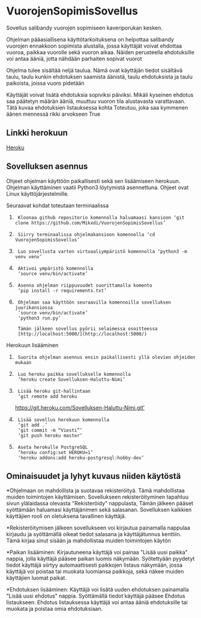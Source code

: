 # VuorojenSopimisSovellus
Sovellus salibandy vuorojen sopimiseen kaveriporukan kesken.

Ohjelman pääasiallisena käyttötarkoituksena on helpottaa salibandy vuorojen ennakkoon sopimista alustalla, jossa käyttäjät voivat ehdottaa vuoroa, paikkaa vuorolle sekä vuoron aikaa.
Näiden perusteella ehdotuksille voi antaa ääniä, jotta nähdään parhaiten sopivat vuorot

Ohjelma tulee sisältää neljä taulua. Nämä ovat käyttäjän tiedot sisältävä taulu, taulu kunkin ehdotuksen saamista äänistä, taulu ehdotuksista
ja taulu paikoista, joissa vuoro pidetään

Käyttäjät voivat lisätä ehdotuksia sopiviksi päiviksi. Mikäli kyseinen ehdotus saa päätetyn määrän 
ääniä, muuttuu vuoron tila alustavasta varattavaan. Tätä kuvaa ehdotuksien listauksessa kohta Toteutuu, joka saa kymmenen äänen mennessä rikki arvokseen True

## Linkki herokuun
[Heroku](https://vuoronvaraussovellus.herokuapp.com/)

## Sovelluksen asennus
Ohjeet ohjelman käyttöön paikallisesti sekä sen lisäämiseen herokuun.
Ohjelman käyttäminen vaatii Python3 löytymistä asennettuna. Ohjeet ovat Linux käyttöjärjestelmille.

Seuraavat kohdat toteutaan terminaalissa

1.      Kloonaa github repositorio komennolla haluamaasi kansioon ‘git clone https://github.com/Mikxdi/VuorojenSopimisSovellus’
      
2.      Siirry terminaalissa ohjelmakansioon komennolla ‘cd VuorojenSopimisSovellus’

3.      Luo sovellusta varten virtuaaliympäristö komennolla ‘python3 -m venv venv’
 
4.      Aktivoi ympäristö komennolla
        ‘source venv/bin/activate’

5.      Asenna ohjelman riippuvuudet suorittamalla komento
    	‘pip install -r requirements.txt’

6.    	Ohjelman saa käyttöön seuraavilla komennoilla sovelluksen juurikansiossa
    	‘source venv/bin/activate’
    	‘python3 run.py’
    
    	Tämän jälkeen sovellus pyörii selaimessa osoitteessa
    	[http://localhost:5000/](http://localhost:5000/)

Herokuun lisääminen

1.    	Suorita ohjelman asennus ensin paikallisesti yllä olevien ohjeiden mukaan
 
2.    	Luo heroku paikka sovellukselle komennolla
    	‘heroku create Sovelluksen-Haluttu-Nimi’

3.    	Lisää heroku git-hallintaan
    	‘git remote add heroku
	https://git.heroku.com/Sovelluksen-Haluttu-Nimi.git’

4.    	Lisää sovellus herokuun komennolla 
    	‘git add .’
    	‘git commit -m “Viesti”’
    	‘git push heroku master’

5.     	Aseta herokulle PostgreSQL
    	‘heroku config:set HEROKU=1’
    	‘heroku addons:add heroku-postgresql:hobby-dev’

## Ominaisuudet ja lyhyt kuvaus niiden käytöstä

*Ohjelmaan on mahdollista ja suotavaa rekisteröityä. Tämä mahdollistaa muiden toimintojen käyttämisen. Sovellukseen rekisteröityminen tapahtuu sivun ylälaidassa olevasta "Rekisteröidy" nappulasta, Tämän 
jälkeen pääset syöttämään haluamasi käyttäjänimen sekä salasanan. Sovelluksen kaikkien käyttäjien rooli on oletuksena tavallinen käyttäjä.

*Rekisteröitymisen jälkeen sovellukseen voi kirjautua painamalla nappulaa kirjaudu ja syöttämällä oikeat tiedot salasana ja käyttäjätunnus kenttiin. Tämä kirjaa sinut sisään ja mahdollistaa muiden toimintojen käytön

*Paikan lisääminen: Kirjautuneena käyttäjä voi painaa "Lisää uusi paikka" nappia, jolla käyttäjä pääsee paikan luomis näkymään. Syötettyään pyydetyt tiedot käyttäjä siirtyy automaattisesti paikkojen listaus näkymään, jossa käyttäjä voi poistaa tai muokata luomiansa paikkoja, sekä näkee muiden käyttäjien luomat paikat.

*Ehdotuksen lisääminen: Käyttäjä voi lisätä uuden ehdotuksen painamalla "Lisää uusi ehdotus" nappia. Syöttämällä tiedot käyttäjä pääsee Ehdotus listaukseen. Ehdotus listauksessa käyttäjä voi antaa ääniä ehdotuksille tai muokata ja poistaa omia ehdotuksiaan.
 
